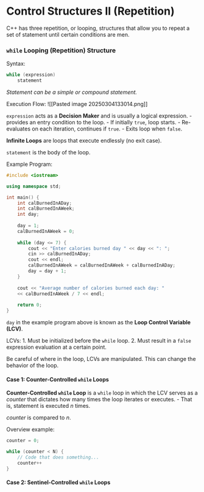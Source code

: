 # Control Structures II (Repetition)

C++ has three repetition, or looping, structures that allow you to repeat a set of statement until certain conditions are men.
### `while` Looping (Repetition) Structure

Syntax:
```C++
while (expression)
	statement
```
_Statement can be a simple or compound statement._

Execution Flow:
![[Pasted image 20250304133014.png]]

`expression` acts as a __Decision Maker__ and is usually a logical expression.
	- provides an entry condition to the loop.
	- If initially `true`, loop starts.
	- Re-evaluates on each iteration, continues if `true`.
	- Exits loop when `false`.

__Infinite Loops__ are loops that execute endlessly (no exit case).

`statement` is the body of the loop.

Example Program:
```C++
#include <iostream>

using namespace std;

int main() {
	int calBurnedInADay;
	int calBurnedInAWeek;
	int day;
	
	day = 1;
	calBurnedInAWeek = 0;
	
	while (day <= 7) {
		cout << "Enter calories burned day " << day << ": ";
		cin >> calBurnedInADay;
		cout << endl;
		calBurnedInAWeek = calBurnedInAWeek + calBurnedInADay;
		day = day + 1;
	}
	
	cout << "Average number of calories burned each day: "
	<< calBurnedInAWeek / 7 << endl;
	
	return 0;
}
```

`day` in the example program above is known as the __Loop Control Variable (LCV)__.

LCVs:
	1. Must be initialized before the `while` loop.
	2. Must result in a `false` expression evaluation at a certain point.

Be careful of where in the loop, LCVs are manipulated. This can change the behavior of the loop.

#### Case 1: Counter-Controlled `while` Loops

__Counter-Controlled `while` Loop__ is a `while` loop in which the LCV serves as a _counter_ that dictates how many times the loop iterates or executes.
	- That is, statement is executed _n_ times.

_counter_ is compared to _n_.

Overview example:
```C++
counter = 0;

while (counter < N) {
	// Code that does something...
	counter++
}
```

#### Case 2: Sentinel-Controlled `while` Loops